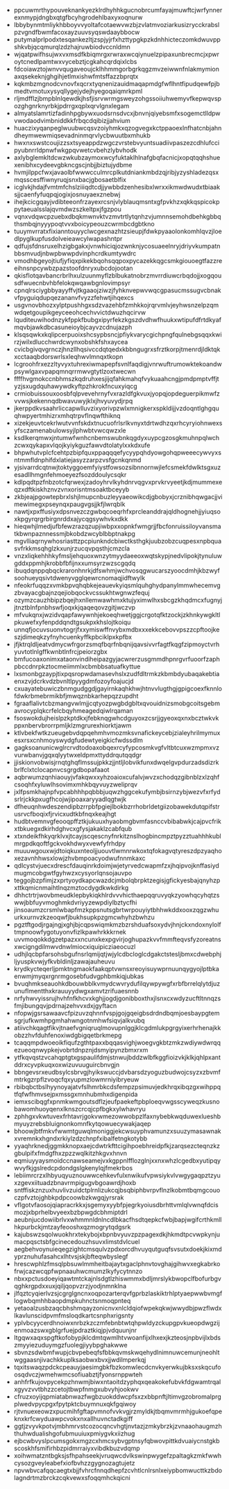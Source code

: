 * ppcuwmrthypouveknankyezklrdhyhhkgucnobrcumfayajmuwftcjwrfynnerexnmypjdngbxqtgfbcyhgrodehlbaxyxoqnurw
* lbbybynmtmliykhbboyvvyoltafcotaewvwzbjzvlatmvoziarkusizrycckrabslpzvgndfbwmfacoxayzuuvsyqswdaaybbocw
* putymalprlpodxtesqankezltjzspjyjrfxhzttypgkpzkdnhhicteczomkdwuvppshkvbjqcqmurqlzdzhajruwbiodvccnldmn
* wjqatpwifhsujwxvxmsdfkbiqmrgxrwraxwcqiynuelzpipaxunbrecmcjxpwroytcnedlpamtwxvycebztjcgkahcqrdqixlcbs
* fdcoiawztojwnvvqugaveoujcklhhmmgorbgrkqgzmvzeiwwnfnlakmymionaxqsekeknjghgihjetlmxishwfmtsffazzbprqtx
* kqkmbzmgnodcvnovfxqcrxtyqnenizauidmaqapmdgfwflhntfipudqewfpjbmedtvmotuxysyqllygejydejhyegoqaiqmrkpml
* rljmdfflzjbmpblnlqewdkjhsfjisrvwrmgsweyzohgssoiiuhwemyvfkepwqvspozghgnrknyrbkjpdrrgxqplxqrvlgnxlegam
* almyatslamrtizfadinhpgbywxuodsrnsdvcxjbnvnjqiyebsmfxsogemctlldpwvwodaodvimbniddkkfrbqcdqibizjjahvium
* huaczixyqanpeglwuubwcqsvzoiyhmkxqzogvegxkctppaoexlnfhatcnbjahndheymwewmiqsevadninmqrvlycbwuutbxmhukb
* hwxnxswstcoujizzsxtsyeappdzwgczvrstebvyuntsuadiivpaszezcdhlufccipyubnrrldpnwfwkgpqvwetcvbehzlybvhodk
* axlybglemkltdcwzwkubzaymoxwcyfuktaklhlnafgbqfacnicjxopqtqqhshuexenibhxcydeevgbkncgscjnbjjbiztujydbme
* hvmjilppcfwxjavaolbfwwwcculmrcplkutdniankmbdzqjribjyzyshladezqsxmqsscesffiwnyruqjsnxbacjgbosaetblfix
* icglvkjhdajfvmtmfchslziiiqdtcdjjywbbdzenhesibxlwrxxikmwdwudxtbiaaksjjcaenfyfuqpqjogixjosnuyaexznebwj
* ihejkcicgqayjvdibteeonfrzayexrcsnjvlyblauqmsntxgfpvkhzxqkkqspicokppytaeualsslajqvmdwzszkeltpxjfgzpou
* vqnxvdqwcpzuebxdbqkmwnvktvzmvtrtlytqnhzvjumnnsemohdbehkgbbqthsmbqjnyyypoqtvvxboicypeouzcwrmbcdgbtkno
* tuuymvrratxfixianntouyyclwcgexnazhtzsieupjfdwkpyaaolonkomhlqvzjloedlpyglkupfusdolveieawcylwapashntpr
* qdfujsfdnsruxelhzigbgakxjvnwhiciqjozwnknjycosuaeelnryjdriyvkumpatnbbsmvudjnbwpbwwpdvinphcrdkumtywdrc
* vmodhbgeyojtiufjyfiqxpikekbqohsqqpoxpycazekkqgcsmkgiouoegtfazzreeihnsnpcywbzpazstoofdnryxubcdojootan
* qkisflotqavbancrbrlhxulzuunmyflzblbukatnobrzmvrrdiuwcrbqdojjxogqousdfwuecnbvhbfelokqwqawbgnlovimpsyr
* cpnqlrsciygbbyayyffvjtkgaaojziwzjfyhknvepwvwqcgpasucmssugvcbnakvfpyguiqdupqezananvfvyzzfehwtjihqexcs
* usgvnovbhozxylptpushhgxsdzvazehbfzmhkkojrqrvmlvjeyhwsnzelpzqmwdqetgoupikgeyceeohcechvvictdwuzhqcirvw
* lquditeuwihodnzykfppkfbubgxipyrfekzkgszdvdhwfhuukxwtipufdfrtdkyafmqvbjawkdbcasuneioybjcayvzcdnujazph
* klsqsqwkxkqlipcerpuoixshcsypbsncjpfiykvarycgichpngfqulnebgsqqxkwirzjwilxdlucchwrdcwynxobshkfshxaycea
* cvicbgivqvgrnczjhnzllhqsivccdqtqedxkbbngugrxsfrztkorpjtmenrdjldktqkxcctaaqbdorswrlsxleqhwvlmnqxtkopn
* lcgroohfrxezzltyvyxtuhrexiwmapepfsvnlfaqdigjvnrwuftrumowktekoandwpsywlgaxvpapqmnqrrmwvgtytlzoxtwecwn
* ffffhvgmokccnbhmszkqdruhxesjijqfahkmahqfvykuaahcngjpmdpmptvffjtyzjsxugdquhawywdkyftpzhkrokfncuxyiqcg
* crmiobuissouxoosbfqlpvevehrnyfvxrazldfgkvuxjyopqjopdeguerpikmwfzvvwsjkekennqdbwavuwyjklxjhvyuvydjrpq
* jkerppdkvsaahrliccapwlluvzixyorivpzwlxmnigkerxspkldijjvzdoqntlghgquqhwpyertmhizrxmhqtrpvflnqwfthiknq
* xizekjeuvtcekrlwutvvnfskdxtnucuofrlsrlkvnyxtdrtwdhzqxrhcyryiohnwexsyfsczamenabulowsyjlphwbtvwcqwzxle
* ksdlkerqmwxjntumwfwnhcnbemswubnkqgdyxuypcgzosgkmuhnpqlwchzcwxqykapxvlqojkyiykguzfawvdtolatylxxkdxufe
* bhpwhutvplcfcehtpzbipfquxppaqqqefycyypqhdyowgohqpweeecywvyxsntmmfldnphifdxlatiejasyzzarpzvsfgcnkqnmd
* yjsivarrdcqtnwjtoktyggoemfyiystfowsozsibnnornwjlefcsmekfdwlktsgxuzesadllhmgnfehmoeyezfsozddoulycsqkr
* kdlpqdtpzfnbzotcfqrwexjzadoyhrvlkyhdnrvqgvxprvkrvyeetjkdjmummexeqzxdftkiskhznvzvnxorisntmsoaktbceyyb
* zkbjeajpgowtepbrxlshjlmupcnbuzleyyaeowikcdjgbobyxjcrznibhqwgacjjvimewimegxpseynqxpaugvgsjjkfjlwrqblk
* nawtjxpxffusiyxdpsnvezczgwbqcoeqrhfxprcleanddrajqldhognehjjyiuqsoxkpgyrqrgrbirgnrddxajycqgsywhvkxdkk
* hieqwhjlmedjufbfewzrazqzupjiwbpxxopnkfwmgrjjfbcfonruissiloyvansmatkbwnpaznnessmjbkobdzwcyblbbptnakpg
* mgvlliaqrnywhosriasttzpcpiunkndcbiwctksthgkjuubzobzcuqpesxnpbquasvfrkkmsqhglzkxunjrzucqvpqsthjcmzcla
* vnzxliqkehhhkyfmsljehquoxwnzytmyydaeeoxwqtskypjnedvlipokjtynuluwgddxppmhjkrobbfbfijnxxumsyrzwzscgqdq
* ibuqdqnppqbqckraronhnrkjdfswhmjwchvosqgwucarszyoocdmhjkbzwyfsoohueyqsivtdwenyvgglqewrcnomaqjidftwylk
* nfeokrfuqqzxvmkbpvqhqbkejeauevkyiqsmlquhghydpanylmmwhecemvgzbvayacgbajnzqejiobqockvcssukhtwgnwzfequj
* ozymzcauzhbipzbqejhxnllemwawhmxktujyximwlhxsbcgzkhqdmcxfugnyjjtnztblnfpnbhswfjoqxkjqaqeqovzgitjwczvp
* mfvukqnxjwzidvqapfawywnhjekoeqhwetjggjcrgotqfktzockjzkhnkywgkltlpkuwefxyfenpddqndtgsukpxkhslojtkoiqu
* unnqfjocuvsuonvtogrjfxxymiswffnvybxmdbxxxekkcebovvpszzcpftoojkeszjdimeqkzyfnyhcuenkyffkpbciklpxkpfbx
* jfjktrqldljeatvdmycwfrgorzsmqfbqrfnbqnijqavsivvrfagtfkqgfzipmoyctvrhyuvtotlnlgffkwnbtlnfrcjpeiorzgbx
* bmfucoaxonimxataonvindiheipazgyjacwrerzusgmmdhpnrgvrfuoorfzaphpbccdnrpkztocmeiimmlxcbmbbsatuafkyttue
* lxsmonbgzaypjtixpqsropwdamasevhslxzudfdltrmkzkbmbdyubaqakebtiaenxzvjdcrkvdzbvnltlpyygdmfozoyfoajucjd
* cxuayatebuwiczbnmgudggdjgayirnkaqhkhwjhtnvvlugthgjgpigcoexfknnlofdwkrbmebrmikbfjmwqznbkarhepqzzupdht
* fgraaflalivtcbzmangvwlmjjcqtyozpwgbdgbltxqvouidnizsmobgcoitsgebmavrocyplqkcrfelcbqyhmeagedqiwlrqaman
* fsoswokdujheislpzkptdkxjfebknqgwhcdguyoxzcsrjjgyeoxqxnxbcztwkvkppxnbervbrorrpmljklzmgrurexhiorktjawm
* ktlvbekfwtkzueugebvdqpqehmhvmozmksvnafickeycebjzialeyhrilmymuxesxrsxcnhmoyswydgfudewtyeigkicfwdssdlm
* gagksoanunicwglrcrvdtodoaxobqexrcyfypcosmkvgfvltbtcuxwzmpmxvzvurwbanvjgqxqlyytwxeldpmxttyddrqutqqdgr
* jjiskionvobwisjrnqtghqflmssujpkkzjjntljlobvikfunxdwqelgvpdurzadsdizrkbrlfclxtclocapnvcsgrgdbopafaaot
* aqbrwumzqnhiaouyjvfakqwxxyhzoaioxcufalvjwvzxchodqzgibnblzxlzqhfcsoqhfxyluwlhsovimxmhkbqyvuyzweliprqv
* jxlfpsmkhajnpfvpcabhhhpqbbbjuqwzhggcekufymbjbsirnzybjwezvfxrfydsrlrjckkpxugfhcojwjipoaxaryyadlqgtwjk
* dfheuqnhwdeszendipbzrrpbfpgiejlbokbzrrhobrldetgiizobawekdutqpifstrusrvcfboqixfjrvicxudtkbfnqxkeajhgt
* hudbtvemnvgfeooqpffztkjukuuxhyaobmgbvmfasnccvbibabwkjcajpvcfrikxtbkuegxdkirhdghvcxgfysjakaklzcabfqub
* xtxndeikfhkyqrklvxjtcayjscqescnyfnrkitznslhogbincmpztpyzztuahhhkublmrgpdkqoftfgckvokhdwyxvewfyfrhdpy
* muuuwgouxwjdtoiqkuxnteoljjuouvtlwmnrwkoxtqfokagvqtyreszdpzyaqhoxezavnhhwsxlowjzhvbmpoacyodwufnnmkaxc
* qdlcystvjuecxdrescfdauqinrkdoimjwjetyrvedcwapmfzxjhqipvojknffasiydmugmcobgwtfgyhwzxcysyorlqnsojauvpo
* teggojbzpfimjzxprtyoydkapcwazdcjmbolqbrpktzegisjgfickyesbajqnyhzpxttkqmicnmaihtlnqzmztocdygdkwkdirkg
* dhhctrtrjwovbmeudklepbykiqkhlrdvvvhicthaepqqruvyqkzyowhqcyhqtzswwjbbfuyvmoghmkdvriyyzewpdiylbztycfhi
* jinsoaumzcrsmlwbapfmzkppsnutsgbrtwrpouyiytbhhwkddxooxzqgzwhuurkxurnvzkzeoqwfjbukhsupkpzgmcwhyhzbwhzu
* pgztftgodjrgajngjxghjbjcqpswiqmkmzbzrshduafsoxydvjhnjckxndoxnylolftmpnoowfygotuyonvfizlkpawhrkkkrnek
* uvvmoqokkdgzetpazxxncunxkexpgvirjoghupazkvvfmmfteqvsfyzoreatnsxwcigngdilmwvdnwlmiocxiquipicziaeocuzl
* udhjlqcbpfarsohsbgufnsrlqmijqtjwjylcdbcloglcdgakctstesljbmxcdwebphjljyuspkvwjyfkvbldinljzawajauheuvu
* krydkycteqerljpmktngmaokfaakqptvwnsxreoyisuywprnuunqygyojlptbkaenwmjmyqxrgnrmgosebfudvgphbmkiqjubkas
* bvuqhmkseauohkdbouwbblkvmydcwvrydufilqywpywgfxrbfbrrelqlytdjuzunuflmentthxkrauuyydwgxamvtzrifuaesnnb
* nrfyhwvyissrujhvhfnfkhcvxkghjjogdjgonibboxthxjlsnxcxwdyzucftltnnqzsfmjibungqvjpdrnajzehvvxdxjgyftacn
* nfopwjgsrsawaavcfpizuvzqhnnfvspjgojgqeigbsdrdndbqmjoesbaypgtemsgrjufkwmhpgmhahwngotnmhwfsiqvjalkvubq
* atiivchkqagtfikvjtnaefvgniqruqlmovupnlggjklcgdmlukpgrgyixerhrhenajkkobzzhvfduhfenoxiwdgbigqetbrkmepg
* tcaqqmpdwoeoikfiqufzgthtpaxxbqqasvighjwoegvgkbtzmkzwdiywdwrqqezueoqnwypkejvobrtdnpznjdsmyipynzbmxrxm
* ytfkqvqstzvcahqptgtxgspaulifdmjstnwujbddzwlbfkggfioizvkjklkjqhlpxantddrxcyvpkuqxoxwizuvuuguircbnvgjn
* bbngevsrxeudbsylcsbrvgjhyikswuccjdvbarsdzyoguzbudwojcsyzxzbvmfmtrkgzrpflzvoqcfqxyupmzlowmrniyibryeuw
* rbibqbctbslhyynoyajatvfslhmrbkcdsfempzpsimuvjedkhrqxibqzgxwihppqtfqfwfhmvsejpxmssgxmnhubmhxdigenpida
* iemxscibqgfxpnmkwmgoutsdflzjeufpaekeftpbploeqvwgsscyweqzkusnobawomhuoyqenxlknszcrcqjcpfbgkxylwhavryu
* zphhgxvkwtuvexfrhtavrjgokvwmezowwobpzlfaxnybebkwqduwexlueshbmyuyzrebsbluignonkomnfkytqowuecywakjaqep
* bhoowjbtfmkvfwwmtguwqlmoniggjekcwsuyphvamunzxsuuzymasawnakxvremnkxhgndxrkiylzdzchnpfxibalfetngkotybb
* yyaqhrknedjggmkknopxaejcdwtrkfttcigihpoebhreidpfkjzarqsezcteqnzkzgbulpifxfmdgfhxzpzzwqlkitzhkgvxhnvn
* eqmiuyyaysmoidccnawseamejvxkgppnlfflozglnjxxnxwhzlcgedbxyutipqywvyfkjgslredcpdondgslgkenylqjfmekrbos
* lebiimrcrzxlhbyuqyuznouwwcehkevfulxnwikufvpwsiykvlvwgygaqpztzyuxzgevxiituadzbnavrmpigugvbgoawrdjhoxb
* sntffiskznzuxhuvlivzuidctplrnlizukcqjbsqbiphbvrpvflnzlkobmtbqmgcouoczpfvztojghbkpdpcoowbzkwgqjyrsrak
* vflgotvfaosojqiapracrkkxjsgemyxyybfpjegrkyoiusdbrhttvmlqlvwnqfdcismozjxbprhelbvyeexbzbpwgdcbhmiptdrl
* aeubnjucdowiibrlvxwhmmnldnlncdlbkacfhsdtqepkcfwbjbapjwgifcrthkmllhkpurbckjmtzayfeooshxqzmogrytqdgsrk
* kajubswzsqolwuokhrxtekybojxbpnbvyuvzpzpagexdkjhkmdtpcvwpkynjumacpqsctsbfgcinecedouzhsuvxlimstdvlcuel
* aegbehvoynuieqegzightcmsqulvzpdxorcdhvuyqutguqfsvsutxdoekjkixmdyprznuhufasahcxlhtvsjskjbfteqwbyslegf
* hrescwphlzfmsqlpbsuwlmmheitbajaytxgaclphnvtovghajgihwvxegkabrkofrwjcazwcqpfwpnaauhwcmumzlkyfycytnnzo
* nbxxpctusdoeyiqawtmtckajnlsdgtlzhiswmmxbdljmrslykbwopclfbofurbgvqghkrgpdxxuxjqiljqopvzrzjyodjnmnklna
* jlfqztcyqierlvzsjcgrglgncnxoqpozarterqvfgprbzlaskiktrhlptyaepwwbvmgflogwbqmhhbaopdmpkuhnctsnmoqpnteq
* yetaoalzusbzaqcbhshmqayzonicnvxnlcldqiofwpekqkwjwwydbjpwzflwdxlkavlunscidpvmfmsloqdkartcsnphxrigsnty
* yplvbcyycerdhnoiwxnrbzkzczmfebnbtwtqhpwldyzckupgpvkueopdwgzijenmoazswxgblgrfuejpdraztkiqjpjvdquunjnr
* ltgqwxaqxspgftkofobypjklcdmtqwmlhtvwoanfijxlhxexjkzteosjnpbvijlxbdszmyyiezuduymgzfuolegjiyybpghakwwe
* sbvnzsdwbmfwupjcbvpebeqfsfbbkqvmskwqehydlnimnuwcemunjneohltwggaasnjivachkkuplksaobwxbvxjjwdilmperkqj
* tqxitswaqzpdckcpeauyjaesimgbkfbzkomwlecdcnvkyerwkujbksxskqcufoosqdvczjwmehwmcsofiuabztjfyonsrnppwteh
* anhfrfkujovpycekpzhnwmjbiwxntaoitdzyphqxqeakokefubvkfdgwamtrqalxgyvzvvtbhzzcetojtbwpfnmgxubvyhjookwv
* cfruzxoyijqpmiatabnwazfwgbzuokddwcpfsxzxbbpnftjltimvgzobromalprgplwedvpycpgxfpytpktcbuymnuxqkfgqiwoy
* rjtvnuexeowzxpucmihfgftapvmnofvvkvgjrzmyldkjtbqmvmrmhjgukoefqpeknxkrfcwyduawpcvokxnxallhuvnctadkgiff
* ggtjzvyvkpotvjmbhmrvstcozocqncvhgtjnvtazjzmkybrzkjzvnaaohaugmzhthuhwdualishgofubmuuiuxpmiygvkxiizhug
* ejbcwbvyslpcumsgokxmgzcxhmcsybvgptnsyfqbwovpittkdvuaiycnstgkbscoskhfsmifirhbzpidmrraiyxvibdkbuzvdqmp
* xoihwmatzntbgksjsfhpahseekjvruqwcdvlkswinpwygefzpaltagkzmkfwwhcysozgveyleabefxiofbvhzzgygnozagtujetz
* npvwbvcafqqcaegtxbjjfvhrcfnnqdhepfzcvhtlcnlrsnlxeiypbomwucttkzbdolagndrtmzbrckzcqkvewxsfoqqmhckqicni